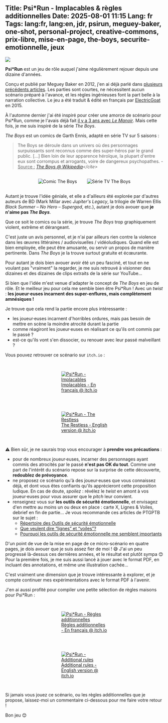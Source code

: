 Title: Psi*Run - Implacables & règles additionnelles
Date: 2025-08-01 11:15
Lang: fr
Tags: lang:fr, lang:en, jdr, psirun, meguey-baker, one-shot, personal-project, creative-commons, prix-libre, mise-en-page, the-boys, securite-emotionnelle, jeux
---
![](images/2025/08/PsiRun-cover.jpg)

**Psi\*Run** est un jeu de rôle auquel j'aime régulièrement rejouer depuis une dizaine d'années.

Conçu et publié par Meguey Baker en 2012, j'en ai déjà parlé dans [plusieurs précédents articles](/lucas/blog/tag/psirun.html).
Les parties sont courtes, ne nécessitent aucun scénario préparé à l'avance,
et les règles ingénieuses font la part belle à la narration collective.
Le jeu a été traduit & édité en français par [ElectricGoat](https://electric-goat.net/products/1) en 2015.

À l'automne dernier j'ai été inspiré pour créer une amorce de scénario pour Psi\*Run,
comme je l'avais déjà fait [il y a 3 ans avec _Le Manoir_](https://chezsoi.org/lucas/blog/psirun-le-manoir.html).
Mais cette fois, je me suis inspiré de la série _The Boys_.

_The Boys_ est un comics de Garth Ennis, adapté en série TV sur 5 saisons :

> The Boys se déroule dans un univers où des personnages surpuissants sont reconnus comme des super-héros par le grand public. [...] Bien loin de leur apparence héroïque, la plupart d'entre eux sont corrompus et arrogants, voire de dangereux psychopathes. - <u>Source :</u>  <cite>[_The Boys_ @ Wikipedia](https://fr.wikipedia.org/wiki/The_Boys_(s%C3%A9rie_t%C3%A9l%C3%A9vis%C3%A9e))</cite>

<div class="side-by-side">
  <img alt="Comic The Boys" src="images/2025/08/TheBoys-comics.png">
  <img alt="Série TV The Boys" src="images/2025/08/TheBoys-serie.jpg">
</div>

Autant je trouve l'idée géniale, et elle a d'ailleurs été explorée par d'autres auteurs de BD (Mark Millar avec _Jupiter's Legacy_, la trilogie de Warren Ellis _Black Summer – No Hero – Supergod_, etc.), autant je dois avouer que **je n'aime pas _The Boys_**.

Que ce soit le comics ou la série, je trouve _The Boys_ trop graphiquement violent, extrême et dérangeant.

C'est juste un avis personnel, et je n'ai par ailleurs rien contre la violence dans les œuvres littéraires / audiovisuelles / vidéoludiques. Quand elle est bien employée, elle peut être amusante, ou servir un propos de manière pertinente. Dans _The Boys_ je la trouve surtout gratuite et écœurante.

Pour autant je dois bien avouer avoir été un peu fasciné,
et tout en ne voulant pas "vraiment" la regarder,
je me suis retrouvé à visionner des dizaines et des dizaines de clips extraits de la série sur YouTube...

Si bien que l'idée m'est venue d'adapter le concept de _The Boys_ en jeu de rôle.
Et le meilleur jeu pour cela me semble bien être Psi\*Run !
Avec un _twist_ : **les joueur·euses incarnent des super-enflures, mais complètement amnésiques !**

Je trouve que cela rend la partie encore plus intéressante :

* les joueur·euses incarnent d'horribles ordures, mais pas besoin de mettre en scène la moindre atrocité durant la partie
* comme réagiront les joueur·euses en réalisant ce qu'ils ont commis par le passé ?
* est-ce qu'ils vont s'en dissocier, ou renouer avec leur passé malveillant ?

Vous pouvez retrouver ce scénario sur `itch.io` :

<div class="side-by-side">
  <a href="https://lucas-c.itch.io/psirun-implacables">
    <figure>
      <img alt="Psi*Run - Implacables" src="images/2025/08/PsiRun-Implacables-titre.png">
      <figcaption>Implacables - En français @ itch.io</figcaption>
    </figure>
  </a>
  <a href="https://lucas-c.itch.io/psirun-the-restless">
    <figure>
      <img alt="Psi*Run - The Restless" src="images/2025/08/PsiRun-TheRestless-title.png">
      <figcaption>The Restless - English version @ itch.io</figcaption>
    </figure>
  </a>
</div>

⚠️ Bien sûr, je ne saurais trop vous encourager à **prendre vos précautions** :

* pour de nombreux joueur·euses, incarner des personnages ayant commis des atrocités par le passé **n'est pas OK du tout**. Comme une part de l'intérêt du scénario repose sur la surprise de cette découverte, **redoublez de prévoyance**.
* ne proposez ce scénario qu'à des joueur·euses que vous connaissez déjà, et dont vous êtes confiants qu'ils apprécieront cette proposition ludique. En cas de doute, _spoilez_ : révélez le _twist_ en amont à vos joueur·euses pour vous assurer que le _pitch_ leur convient.
* renseignez vous sur **les outils de sécurité émotionnelle**, et envisagez d'en mettre au moins un ou deux en place : carte X, Lignes & Voiles, debrief en fin de partie... Je vous recommande ces articles de PTGPTB sur le sujet :
    + [Répertoire des Outils de sécurité émotionnelle](https://ptgptb.fr/outils-securite-emotionnelle)
    + [Que veulent dire “lignes” et “voiles”?](https://ptgptb.fr/que-veulent-dire-lignes-et-voiles)
    + [Pourquoi les outils de sécurité émotionnelle me semblent importants](https://ptgptb.fr/importance-outils-securite-emotionnelle)

D'un point de vue de la mise en page de ce micro-scénario en quatre pages,
je dois avouer que je suis assez fier de moi ! 😅
J'ai un peu progressé là-dessus ces dernières années, et le résultat est plutôt sympa 😊
Pour la première fois, je me suis aussi lancé à jouer avec le format PDF,
en incluant des annotations, et même une illustration cachée...

C'est vraiment une dimension que je trouve intéressante à explorer,
et je compte continuer mes expérimentations avec le format PDF à l'avenir.

J'en ai aussi profité pour compiler une petite sélection de règles maisons pour Psi*Run :

<div class="side-by-side">
  <a href="https://lucas-c.itch.io/psirun-regles-additionnelles">
    <figure>
      <img alt="Psi*Run - Règles additionnelles" src="images/2025/08/PsiRun-ReglesAdditionnelles-baniere.png">
      <figcaption>Règles additionnelles - En français @ itch.io</figcaption>
    </figure>
  </a>
  <a href="https://lucas-c.itch.io/psirun-extra-rules">
    <figure>
      <img alt="Psi*Run - Additional rules" src="images/2025/08/PsiRun-ExtraRules-banner.png">
      <figcaption>Additional rules - English version @ itch.io</figcaption>
    </figure>
  </a>
</div>

Si jamais vous jouez ce scénario, ou les règles additionnelles que je propose,
laissez-moi un commentaire ci-dessous pour me faire votre retour !

Bon jeu 😊

<style>
.side-by-side {
  display: flex;
  justify-content: center;
  align-items: center;
  flex-flow: wrap;
}
@media (min-width:768px) {
  .side-by-side > * {
    display: block;
    margin: 1rem;
    max-width: 45%;
  }
}
</style>

<!-- Com'
* [x] https://lucas-c.itch.io
* [ ] https://chezsoi.org/lucas/blog/pages/jeux-de-role.html
* [ ] Email Matt & Olivier & Francis
* [ ] https://electric-goat.net
* [ ] Discord Electric Goat
* [ ] https://www.scenariotheque.org
* [ ] https://lumpley.itch.io/psirun
* [ ] https://www.casusno.fr
-->
